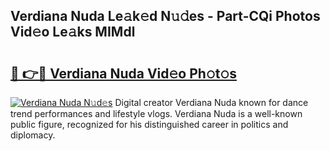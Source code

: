 ## Verdiana Nuda Le𝚊k𝚎d N𝚞𝚍es - Part-CQi Photos Vid𝚎o Le𝚊ks MIMdl

# <h2><a href="http://fbbdhx.evod.top/?m=Verdiana+Nuda">🔗 👉🔴 Verdiana Nuda Vid𝚎o Ph𝚘t𝚘s</a></h2>

[![Verdiana Nuda N𝚞d𝚎s](https://i.imgur.com/8V9OHl7.gif)](http://fbbdhx.evod.top/?m=Verdiana+Nuda)
Digital creator Verdiana Nuda known for dance trend performances and lifestyle vlogs. Verdiana Nuda is a well-known public figure, recognized for his distinguished career in politics and diplomacy. 
